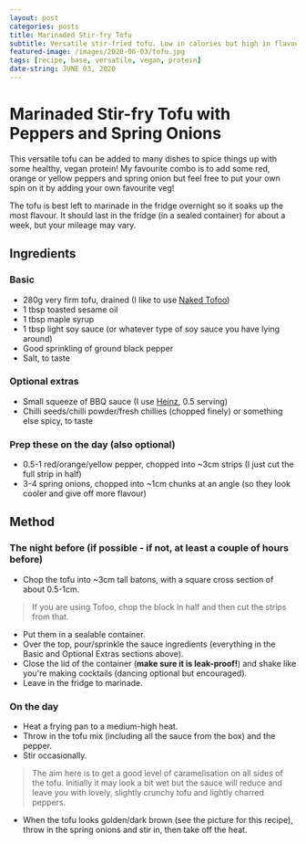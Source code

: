 ```yaml
---
layout: post
categories: posts
title: Marinaded Stir-fry Tofu
subtitle: Versatile stir-fried tofu. Low in calories but high in flavour!
featured-image: /images/2020-06-03/tofu.jpg
tags: [recipe, base, versatile, vegan, protein]
date-string: JUNE 03, 2020
---
```


# Marinaded Stir-fry Tofu with Peppers and Spring Onions

This versatile tofu can be added to many dishes to spice things up with some healthy, vegan protein! My favourite combo is to add some red, orange or yellow peppers and spring onion but feel free to put your own spin on it by adding your own favourite veg!

The tofu is best left to marinade in the fridge overnight so it soaks up the most flavour. It should last in the fridge (in a sealed container) for about a week, but your mileage may vary.

## Ingredients

### Basic

- 280g very firm tofu, drained (I like to use [Naked Tofoo](https://tofoo.co.uk/products?type=tofoo-blocks))
- 1 tbsp toasted sesame oil
- 1 tbsp maple syrup
- 1 tbsp light soy sauce (or whatever type of soy sauce you have lying around)
- Good sprinkling of ground black pepper
- Salt, to taste

### Optional extras

- Small squeeze of BBQ sauce (I use [Heinz](https://www.heinz.co.uk/sauces/product/100185200001/classic-barbecue-sauce), 0.5 serving)
- Chilli seeds/chilli powder/fresh chillies (chopped finely) or something else spicy, to taste

### Prep these on the day (also optional)

- 0.5-1 red/orange/yellow pepper, chopped into ~3cm strips (I just cut the full strip in half)
- 3-4 spring onions, chopped into ~1cm chunks at an angle (so they look cooler and give off more flavour)

## Method

### The night before (if possible - if not, at least a couple of hours before)

- Chop the tofu into ~3cm tall batons, with a square cross section of about 0.5-1cm.

>If you are using Tofoo, chop the block in half and then cut the strips from that.

- Put them in a sealable container.
- Over the top, pour/sprinkle the sauce ingredients (everything in the Basic and Optional Extras sections above).
- Close the lid of the container (**make sure it is leak-proof!**) and shake like you're making cocktails (dancing optional but encouraged).
- Leave in the fridge to marinade.

### On the day

- Heat a frying pan to a medium-high heat.
- Throw in the tofu mix (including all the sauce from the box) and the pepper.
- Stir occasionally.

>The aim here is to get a good level of caramelisation on all sides of the tofu. Initially it may look a bit wet but the sauce will reduce and leave you with lovely, slightly crunchy tofu and lightly charred peppers.

- When the tofu looks golden/dark brown (see the picture for this recipe), throw in the spring onions and stir in, then take off the heat.
